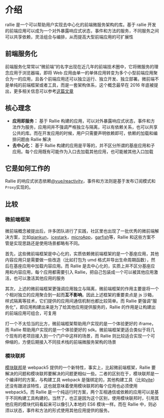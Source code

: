 # 介绍

rallie 是一个可以帮助用户实现去中心化的前端微服务架构的库。基于 rallie 开发的前端应用可以成为一个对外暴露响应式状态，事件和方法的服务，不同服务之间可以共享依赖，灵活组合与编排，从而提高大型前端应用的可扩展性

## 前端服务化

前端服务化常常以“微前端”的名字出现在近几年的前端技术圈中，它将微服务的理念应用于浏览器端，即将 Web 应用由单一的单体应用转变为多个小型前端应用聚合为一的应用，且各个前端应用还可以独立运行、独立开发、独立部署。微前端不是单纯的前端框架或者工具，而是一套架构体系，这个概念最早在 2016 年底被提出，更多相关信息可以参考[这篇文章](https://swearer23.github.io/micro-frontends/)

## 核心理念

- **应用即服务：** 基于 Rallie 构建的应用，可以对外暴露响应式状态，事件和方法作为服务，应用间并不强调严格独立与隔离，可以有依赖关系，也可以共享公共的库。而在开发应用的时候，用户只需要声明依赖即可，依赖的加载和编排问题由 Rallie 解决
- **去中心化：** 基于 Rallie 构建的应用是平等的，并不区分所谓的基座应用和子应用。每个应用既有可能作为入口去加载其他应用，也可能被其他入口加载

## 它是如何工作的

Rallie 的响应式状态依赖[@vue/reactivity](https://github.com/vuejs/vue-next/tree/master/packages/reactivity)，事件和方法则是基于发布订阅模式和`Proxy`实现的。

## 比较

### 微前端框架

微前端概念被提出后，许多团队进行了实践，社区里也出现了一批优秀的微前端解决方案，比如[qiankun](https://qiankun.umijs.org/zh)，[icestark](https://micro-frontends.ice.work/)，[microApp](https://zeroing.jd.com/)，[garfish](https://garfish.top/guide/develop/from-zero)等，Rallie 和这些方案不管是实现思路还是使用场景都略有不同。

首先，这些微前端框架是中心化的，实质依赖微前端框架的是一个基座应用，其他内容应用只是需要做一些改造（比如打包为 umd 格式并导出生命周期函数），然后在基座应用中加载内容应用。而 Rallie 是去中心化的，实质上并不区分基座应用和内容应用，每个应用都需要引入 Rallie，把自己包装成一个可以被其他应用激活，也可以激活其他应用的服务

其次，上述的微前端框架更强调应用独立与隔离，微前端框架的作用主要是将一个个相对独立的应用聚合到一起而**互不影响**。因此上述框架的重要卖点是 js 沙箱，样式隔离等技术，它们提供的应用间通信机制也都比较简单。而 Rallie 更强调“服务化”，即应用构建出来是为了给其他应用提供服务的，Rallie 的作用是让构建出的前端应用可组合，可复用

打一个不太恰当的比方，微前端框架帮助用户实现的是一个体验更好的 iframe，而 Rallie 帮助用户实现的是一个体验更好的 sdk。微前端框架更适合类似于将几个现有的老项目接入到一个门户中这样的场景，而 Rallie 则比较适合实现一个可伸缩的，方便后期接入不同技术栈的前端微服务架构的场景

### 模块联邦

[模块联邦](https://webpack.js.org/concepts/module-federation/)是 webpack5 提供的一个新特性，事实上，比起微前端框架，Rallie 要解决的问题和模块联邦要解决的问题更相似一些。二者的区别在于，模块联邦是一个编译时的方案，与构建工具 webpack 是强绑定的，其他构建工具（比如[vite](https://vitejs.dev/)）还没有跟进该特性，这也就意味着使用模块联邦的每个应用也必须使用 webpack5。而 Rallie 是一个纯运行时方案，两个互相通信或依赖的应用可以是基于不同构建工具构建的。当然了，也正是因为这个区别，使用模块联邦时，引用其他应用的模块代码看起来可以像引入本地的 ES6 模块一样。而在 Rallie 中，则必须以状态，事件和方法的形式使用其他应用提供的服务。
